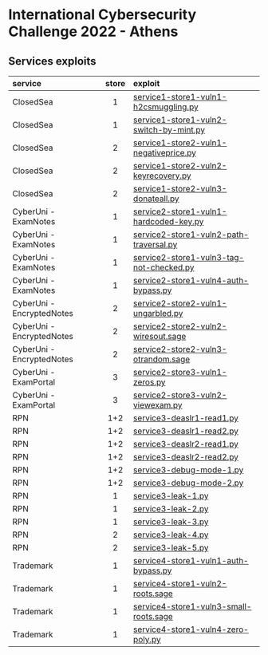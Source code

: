 # International Cybersecurity Challenge 2022 - Athens

## Services exploits

| service                   | store | exploit                                                                                        |
| :------------------------ | :---: | :--------------------------------------------------------------------------------------------- |
| ClosedSea                 |   1   | [service1-store1-vuln1-h2csmuggling.py](/exploits/service1-store1-vuln1-h2csmuggling.py)       |
| ClosedSea                 |   1   | [service1-store1-vuln2-switch-by-mint.py](/exploits/service1-store1-vuln2-switch-by-mint.py)   |
| ClosedSea                 |   2   | [service1-store2-vuln1-negativeprice.py](/exploits/service1-store2-vuln1-negativeprice.py)     |
| ClosedSea                 |   2   | [service1-store2-vuln2-keyrecovery.py](/exploits/service1-store2-vuln2-keyrecovery.py)         |
| ClosedSea                 |   2   | [service1-store2-vuln3-donateall.py](/exploits/service1-store2-vuln3-donateall.py)             |
| CyberUni - ExamNotes      |   1   | [service2-store1-vuln1-hardcoded-key.py](/exploits/service2-store1-vuln1-hardcoded-key.py)     |
| CyberUni - ExamNotes      |   1   | [service2-store1-vuln2-path-traversal.py](/exploits/service2-store1-vuln2-path-traversal.py)   |
| CyberUni - ExamNotes      |   1   | [service2-store1-vuln3-tag-not-checked.py](/exploits/service2-store1-vuln3-tag-not-checked.py) |
| CyberUni - ExamNotes      |   1   | [service2-store1-vuln4-auth-bypass.py](/exploits/service2-store1-vuln4-auth-bypass.py)         |
| CyberUni - EncryptedNotes |   2   | [service2-store2-vuln1-ungarbled.py](/exploits/service2-store2-vuln1-ungarbled.py)             |
| CyberUni - EncryptedNotes |   2   | [service2-store2-vuln2-wiresout.sage](/exploits/service2-store2-vuln2-wiresout.sage)           |
| CyberUni - EncryptedNotes |   2   | [service2-store2-vuln3-otrandom.sage](/exploits/service2-store2-vuln3-otrandom.sage)           |
| CyberUni - ExamPortal     |   3   | [service2-store3-vuln1-zeros.py](/exploits/service2-store3-vuln1-zeros.py)                     |
| CyberUni - ExamPortal     |   3   | [service2-store3-vuln2-viewexam.py](/exploits/service2-store3-vuln2-viewexam.py)               |
| RPN                       |  1+2  | [service3-deaslr1-read1.py](/exploits/service3-deaslr1-read1.py)                               |
| RPN                       |  1+2  | [service3-deaslr1-read2.py](/exploits/service3-deaslr1-read2.py)                               |
| RPN                       |  1+2  | [service3-deaslr2-read1.py](/exploits/service3-deaslr2-read1.py)                               |
| RPN                       |  1+2  | [service3-deaslr2-read2.py](/exploits/service3-deaslr2-read2.py)                               |
| RPN                       |  1+2  | [service3-debug-mode-1.py](/exploits/service3-debug-mode-1.py)                                 |
| RPN                       |  1+2  | [service3-debug-mode-2.py](/exploits/service3-debug-mode-2.py)                                 |
| RPN                       |   1   | [service3-leak-1.py](/exploits/service3-leak-1.py)                                             |
| RPN                       |   1   | [service3-leak-2.py](/exploits/service3-leak-2.py)                                             |
| RPN                       |   1   | [service3-leak-3.py](/exploits/service3-leak-3.py)                                             |
| RPN                       |   2   | [service3-leak-4.py](/exploits/service3-leak-4.py)                                             |
| RPN                       |   2   | [service3-leak-5.py](/exploits/service3-leak-5.py)                                             |
| Trademark                 |   1   | [service4-store1-vuln1-auth-bypass.py](/exploits/service4-store1-vuln1-auth-bypass.py)         |
| Trademark                 |   1   | [service4-store1-vuln2-roots.sage](/exploits/service4-store1-vuln2-roots.sage)                 |
| Trademark                 |   1   | [service4-store1-vuln3-small-roots.sage](/exploits/service4-store1-vuln3-small-roots.sage)     |
| Trademark                 |   1   | [service4-store1-vuln4-zero-poly.py](/exploits/service4-store1-vuln4-zero-poly.py)             |
